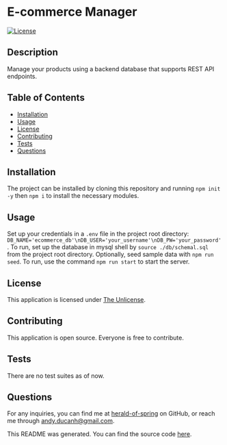 # E-commerce Manager
[![License](https://img.shields.io/badge/license-The%20Unlicense-brightgreen)](https://www.choosealicense.com/licenses/unlicense)
## Description
Manage your products using a backend database that supports REST API endpoints.
## Table of Contents
- [Installation](#installation)
- [Usage](#usage)
- [License](#license)
- [Contributing](#contributing)
- [Tests](#tests)
- [Questions](#questions)
## Installation
The project can be installed by cloning this repository and running `npm init -y` then `npm i` to install the necessary modules.
## Usage
Set up your credentials in a `.env` file in the project root directory: 
`DB_NAME='ecommerce_db'\nDB_USER='your_username'\nDB_PW='your_password'`. To run, set up the database in mysql shell by `source ./db/schemal.sql` from the project root directory. Optionally, seed sample data with `npm run seed`. To run, use the command `npm run start` to start the server.
## License
This application is licensed under [The Unlicense](https://www.choosealicense.com/licenses/unlicense).
## Contributing
This application is open source. Everyone is free to contribute.
## Tests
There are no test suites as of now.
## Questions
For any inquiries, you can find me at [herald-of-spring](https://github.com/herald-of-spring) on GitHub, or reach me through andy.ducanh@gmail.com.

This README was generated. You can find the source code [here](https://github.com/herald-of-spring/readme-shortcut).
